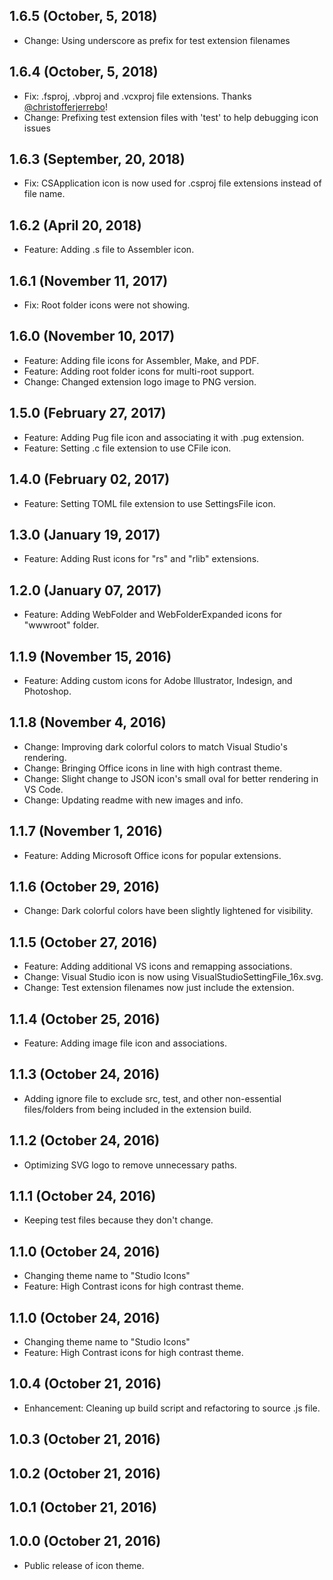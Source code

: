 ## 1.6.5 (October, 5, 2018)
  - Change: Using underscore as prefix for test extension filenames

## 1.6.4 (October, 5, 2018)
  - Fix: .fsproj, .vbproj and .vcxproj file extensions. Thanks [@christofferjerrebo](https://github.com/christofferjerrebo)!
  - Change: Prefixing test extension files with 'test' to help debugging icon issues

## 1.6.3 (September, 20, 2018)
  - Fix: CSApplication icon is now used for .csproj file extensions instead of file name.

## 1.6.2 (April 20, 2018)
  - Feature: Adding .s file to Assembler icon.

## 1.6.1 (November 11, 2017)
  - Fix: Root folder icons were not showing.

## 1.6.0 (November 10, 2017)
  - Feature: Adding file icons for Assembler, Make, and PDF.
  - Feature: Adding root folder icons for multi-root support.
  - Change: Changed extension logo image to PNG version.

## 1.5.0 (February 27, 2017)
  - Feature: Adding Pug file icon and associating it with .pug extension.
  - Feature: Setting .c file extension to use CFile icon.

## 1.4.0 (February 02, 2017)
  - Feature: Setting TOML file extension to use SettingsFile icon.

## 1.3.0 (January 19, 2017)
  - Feature: Adding Rust icons for "rs" and "rlib" extensions.

## 1.2.0 (January 07, 2017)
  - Feature: Adding WebFolder and WebFolderExpanded icons for "wwwroot" folder.

## 1.1.9 (November 15, 2016)
  - Feature: Adding custom icons for Adobe Illustrator, Indesign, and Photoshop.

## 1.1.8 (November 4, 2016)
  - Change: Improving dark colorful colors to match Visual Studio's rendering.
  - Change: Bringing Office icons in line with high contrast theme.
  - Change: Slight change to JSON icon's small oval for better rendering in VS Code.
  - Change: Updating readme with new images and info.

## 1.1.7 (November 1, 2016)
  - Feature: Adding Microsoft Office icons for popular extensions.

## 1.1.6 (October 29, 2016)
  - Change: Dark colorful colors have been slightly lightened for visibility.

## 1.1.5 (October 27, 2016)
  - Feature: Adding additional VS icons and remapping associations.
  - Change: Visual Studio icon is now using VisualStudioSettingFile_16x.svg.
  - Change: Test extension filenames now just include the extension.

## 1.1.4 (October 25, 2016)
  - Feature: Adding image file icon and associations.

## 1.1.3 (October 24, 2016)
  - Adding ignore file to exclude src, test, and other non-essential files/folders from being included in the extension build.

## 1.1.2 (October 24, 2016)
  - Optimizing SVG logo to remove unnecessary paths.

## 1.1.1 (October 24, 2016)
  - Keeping test files because they don't change.

## 1.1.0 (October 24, 2016)
  - Changing theme name to "Studio Icons"
  - Feature: High Contrast icons for high contrast theme.

## 1.1.0 (October 24, 2016)
  - Changing theme name to "Studio Icons"
  - Feature: High Contrast icons for high contrast theme.

## 1.0.4 (October 21, 2016)
  - Enhancement: Cleaning up build script and refactoring to source .js file.

## 1.0.3 (October 21, 2016)

## 1.0.2 (October 21, 2016)

## 1.0.1 (October 21, 2016)

## 1.0.0 (October 21, 2016)
  - Public release of icon theme.
